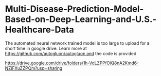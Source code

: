 # Multi-Disease-Prediction-Model-Based-on-Deep-Learning-and-U.S.-Healthcare-Data



The automated neural network trained model is too large to upload for a short time in google drive. Learn more at https://github.com/autogluon/autogluon.and the code is provided


https://drive.google.com/drive/folders/1h-VdLZPPfOlQ8nA2Kmd6-NZiFXuZZPQm?usp=sharing
